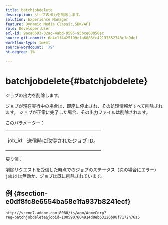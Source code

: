 ```yaml
---
title: batchjobdelete
description: ジョブの出力を削除します。
solution: Experience Manager
feature: Dynamic Media Classic,SDK/API
role: Developer,User
exl-id: 9aca6693-32ac-4abd-9595-95bce60050ec
source-git-commit: 6a4c1f4425199cfa6088fc42137552748c1a9dcf
workflow-type: tm+mt
source-wordcount: '79'
ht-degree: 1%

---
```


# batchjobdelete{#batchjobdelete}

ジョブの出力を削除します。

ジョブが現在実行中の場合は、即座に停止され、その処理情報がすべて削除されます。 ジョブが正常に完了した場合、その出力ファイルは削除されます。

このパラメーター：

<table id="simpletable_AACB976615FF4888A0816328DC48DCA3"> 
 <tr class="strow"> 
  <td class="stentry"> <p><span class="codeph"> job_id</span> </p> </td> 
  <td class="stentry"> <p>送信時に取得されたジョブ ID。 </p></td> 
 </tr> 
</table>

戻り値：

削除リクエストを受信した時点でのジョブのステータス（次の場合にエラー） `jobid` は無効か、ジョブは既に削除されています。

## 例 {#section-e0df8fc8e6554ba58e1fa937b8241ecf}

`http://scene7.adobe.com:8080/is/agm/AcmeCorp?req=batchjobdelete&jobid=1005907604914d8eb63126b98f7172n76a5`
